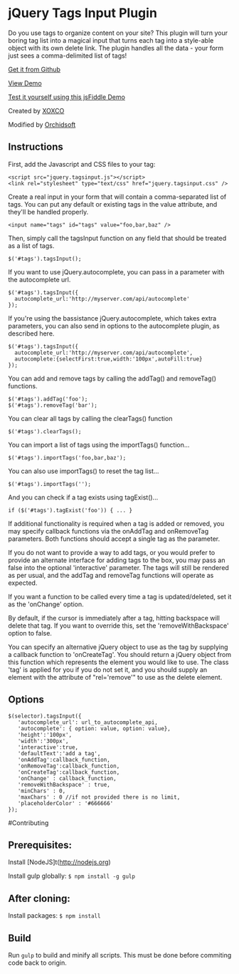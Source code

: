 # jQuery Tags Input Plugin 

Do you use tags to organize content on your site? 
This plugin will turn your boring tag list into a 
magical input that turns each tag into a style-able 
object with its own delete link. The plugin handles 
all the data - your form just sees a comma-delimited 
list of tags!

[Get it from Github](https://github.com/xoxco/jQuery-Tags-Input)

[View Demo](http://xoxco.com/projects/code/tagsinput/)

[Test it yourself using this jsFiddle Demo](http://jsfiddle.net/7aDak/)

Created by [XOXCO](http://xoxco.com)

Modified by [Orchidsoft](http://orchidsoft.com)

## Instructions

First, add the Javascript and CSS files to your <head> tag:

	<script src="jquery.tagsinput.js"></script>
	<link rel="stylesheet" type="text/css" href="jquery.tagsinput.css" />

Create a real input in your form that will contain a comma-separated list of 
tags. You can put any default or existing tags in the value attribute, and 
they'll be handled properly.

	<input name="tags" id="tags" value="foo,bar,baz" />

Then, simply call the tagsInput function on any field that should be treated as
a list of tags.

	$('#tags').tagsInput();

If you want to use jQuery.autocomplete, you can pass in a parameter with the 
autocomplete url.

	$('#tags').tagsInput({
	  autocomplete_url:'http://myserver.com/api/autocomplete'
	});

If you're using the bassistance jQuery.autocomplete, which takes extra 
parameters, you can also send in options to the autocomplete plugin, as 
described here.

	$('#tags').tagsInput({    
	  autocomplete_url:'http://myserver.com/api/autocomplete',
	  autocomplete:{selectFirst:true,width:'100px',autoFill:true}
	});

You can add and remove tags by calling the addTag() and removeTag() functions.

	$('#tags').addTag('foo');
	$('#tags').removeTag('bar');
	
You can clear all tags by calling the clearTags() function

	$('#tags').clearTags();

You can import a list of tags using the importTags() function...

	$('#tags').importTags('foo,bar,baz');

You can also use importTags() to reset the tag list...

	$('#tags').importTags('');

And you can check if a tag exists using tagExist()...

	if ($('#tags').tagExist('foo')) { ... }

If additional functionality is required when a tag is added or removed, you may
specify callback functions via the onAddTag and onRemoveTag parameters.  Both 
functions should accept a single tag as the parameter.

If you do not want to provide a way to add tags, or you would prefer to provide 
an alternate interface for adding tags to the box, you may pass an false into 
the optional 'interactive' parameter. The tags will still be rendered as per 
usual, and the addTag and removeTag functions will operate as expected.   

If you want a function to be called every time a tag is updated/deleted, set it
as the 'onChange' option.

By default, if the cursor is immediately after a tag, hitting backspace will 
delete that tag. If you want to override this, set the 'removeWithBackspace' 
option to false.

You can specify an alternative jQuery object to use as the tag by supplying a callback function to 'onCreateTag'. You should
return a jQuery object from this function which represents the element you would like to use. The class 'tag' is applied for you if you do not set it, and you should supply an element with the attribute of "rel='remove'" to use as the delete element.

## Options

	$(selector).tagsInput({
	   'autocomplete_url': url_to_autocomplete_api,
	   'autocomplete': { option: value, option: value},
	   'height':'100px',
	   'width':'300px',
	   'interactive':true,
	   'defaultText':'add a tag',
	   'onAddTag':callback_function,
	   'onRemoveTag':callback_function,
	   'onCreateTag':callback_function,
	   'onChange' : callback_function,
	   'removeWithBackspace' : true,
	   'minChars' : 0,
	   'maxChars' : 0 //if not provided there is no limit,
	   'placeholderColor' : '#666666'
	});

#Contributing

## Prerequisites:
Install [NodeJS]t(http://nodejs.org)

Install gulp globally: `$ npm install -g gulp`

## After cloning:

Install packages: `$ npm install`

## Build

Run `gulp` to build and minify all scripts. This must be done before commiting code back to origin.
